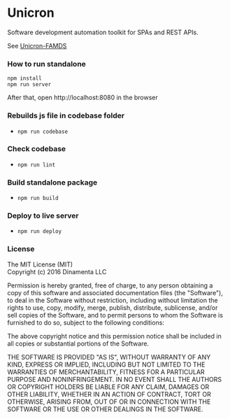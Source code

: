 Unicron
================

Software development automation toolkit for SPAs and REST APIs.

See [Unicron-FAMDS](https://github.com/web2solutions/Unicron-FAMD)


### How to run standalone

```
npm install
npm run server
```

After that, open http://localhost:8080 in the browser


### Rebuilds js file in codebase folder

- `npm run codebase`

### Check codebase

- `npm run lint`

### Build standalone package

- `npm run build`

### Deploy to live server

- `npm run deploy`


### License

The MIT License (MIT)    
Copyright (c) 2016 Dinamenta LLC

Permission is hereby granted, free of charge, to any person obtaining a copy of this software and associated documentation files (the "Software"), to deal in the Software without restriction, including without limitation the rights to use, copy, modify, merge, publish, distribute, sublicense, and/or sell copies of the Software, and to permit persons to whom the Software is furnished to do so, subject to the following conditions:

The above copyright notice and this permission notice shall be included in all copies or substantial portions of the Software.

THE SOFTWARE IS PROVIDED "AS IS", WITHOUT WARRANTY OF ANY KIND, EXPRESS OR IMPLIED, INCLUDING BUT NOT LIMITED TO THE WARRANTIES OF MERCHANTABILITY, FITNESS FOR A PARTICULAR PURPOSE AND NONINFRINGEMENT. IN NO EVENT SHALL THE AUTHORS OR COPYRIGHT HOLDERS BE LIABLE FOR ANY CLAIM, DAMAGES OR OTHER LIABILITY, WHETHER IN AN ACTION OF CONTRACT, TORT OR OTHERWISE, ARISING FROM, OUT OF OR IN CONNECTION WITH THE SOFTWARE OR THE USE OR OTHER DEALINGS IN THE SOFTWARE.